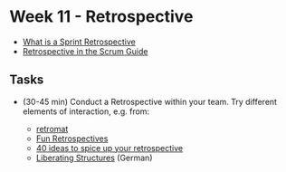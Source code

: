 # Week 11 - Retrospective

- [What is a Sprint Retrospective](https://www.scrum.org/resources/what-is-a-sprint-retrospective)
- [Retrospective in the Scrum Guide](https://scrumguides.org/scrum-guide.html#sprint-retrospective)

## Tasks

- (30-45 min) Conduct a Retrospective within your team. Try different elements of interaction, e.g. from:

  - [retromat](https://retromat.org)
  - [Fun Retrospectives](https://www.funretrospectives.com/)
  - [40 ideas to spice up your retrospective](https://agilestrides.com/blog/40-ideas-to-spice-up-your-retrospective/)
  - [Liberating Structures](https://liberatingstructures.de) (German)
